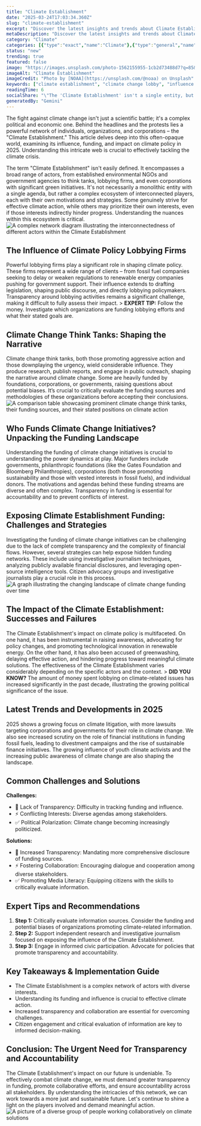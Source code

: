 ```yaml
---
title: "Climate Establishment"
date: "2025-03-24T17:03:34.360Z"
slug: "climate-establishment"
excerpt: "Discover the latest insights and trends about Climate Establishment. This comprehensive guide covers everything you need to know about Climate Establishment in 2025."
metaDescription: "Discover the latest insights and trends about Climate Establishment. This comprehensive guide covers everything you need to know about Climate Establishmen..."
category: "Climate"
categories: [{"type":"exact","name":"Climate"},{"type":"general","name":"Politics"},{"type":"medium","name":"Policy"},{"type":"specific","name":"Carbon Pricing"},{"type":"niche","name":"Emissions Trading"}]
status: "new"
trending: true
featured: false
image: "https://images.unsplash.com/photo-1562155955-1cb2d73488d7?q=85&w=1200&fit=max&fm=webp&auto=compress"
imageAlt: "Climate Establishment"
imageCredit: "Photo by [NOAA](https://unsplash.com/@noaa) on Unsplash"
keywords: ["climate establishment", "climate change lobby", "influence climate policy", "climate establishment organizations", "who funds climate change initiatives", "climate change think tanks", "buying climate change influence", "climate policy lobbying firms", "impact of climate establishment", "exposing climate establishment funding"]
readingTime: 6
socialShare: "\"The 'Climate Establishment' isn't a single entity, but a complex ecosystem of actors with varying agendas.  Understanding its funding and influence is the first step towards effective climate action.\""
generatedBy: "Gemini"
---
```


The fight against climate change isn't just a scientific battle; it's a complex political and economic one.  Behind the headlines and the protests lies a powerful network of individuals, organizations, and corporations – the "Climate Establishment." This article delves deep into this often-opaque world, examining its influence, funding, and impact on climate policy in 2025.  Understanding this intricate web is crucial to effectively tackling the climate crisis.



The term "Climate Establishment" isn't easily defined. It encompasses a broad range of actors, from established environmental NGOs and government agencies to think tanks, lobbying firms, and even corporations with significant green initiatives.  It's not necessarily a monolithic entity with a single agenda, but rather a complex ecosystem of interconnected players, each with their own motivations and strategies.  Some genuinely strive for effective climate action, while others may prioritize their own interests, even if those interests indirectly hinder progress.  Understanding the nuances within this ecosystem is critical. ![A complex network diagram illustrating the interconnectedness of different actors within the Climate Establishment](https://images.unsplash.com/photo-1552799446-159ba9523315?q=85&w=1200&fit=max&fm=webp&auto=compress)

## The Influence of Climate Policy Lobbying Firms

Powerful lobbying firms play a significant role in shaping climate policy.  These firms represent a wide range of clients – from fossil fuel companies seeking to delay or weaken regulations to renewable energy companies pushing for government support.  Their influence extends to drafting legislation, shaping public discourse, and directly lobbying policymakers.  Transparency around lobbying activities remains a significant challenge, making it difficult to fully assess their impact.  > **EXPERT TIP:**  Follow the money.  Investigate which organizations are funding lobbying efforts and what their stated goals are.

## Climate Change Think Tanks: Shaping the Narrative

Climate change think tanks, both those promoting aggressive action and those downplaying the urgency, wield considerable influence.  They produce research, publish reports, and engage in public outreach, shaping the narrative around climate change.  Some are heavily funded by foundations, corporations, or governments, raising questions about potential biases.  It’s crucial to critically evaluate the funding sources and methodologies of these organizations before accepting their conclusions.  ![A comparison table showcasing prominent climate change think tanks, their funding sources, and their stated positions on climate action](https://images.unsplash.com/photo-1562155955-1cb2d73488d7?q=85&w=1200&fit=max&fm=webp&auto=compress)

## Who Funds Climate Change Initiatives? Unpacking the Funding Landscape

Understanding the funding of climate change initiatives is crucial to understanding the power dynamics at play.  Major funders include governments, philanthropic foundations (like the Gates Foundation and Bloomberg Philanthropies), corporations (both those promoting sustainability and those with vested interests in fossil fuels), and individual donors.  The motivations and agendas behind these funding streams are diverse and often complex.  Transparency in funding is essential for accountability and to prevent conflicts of interest.

## Exposing Climate Establishment Funding: Challenges and Strategies

Investigating the funding of climate change initiatives can be challenging due to the lack of complete transparency and the complexity of financial flows.  However, several strategies can help expose hidden funding networks.  These include using investigative journalism techniques, analyzing publicly available financial disclosures, and leveraging open-source intelligence tools.  Citizen advocacy groups and investigative journalists play a crucial role in this process.  ![A graph illustrating the changing landscape of climate change funding over time](https://images.unsplash.com/photo-1579003593419-98f949b9398f?q=85&w=1200&fit=max&fm=webp&auto=compress)

## The Impact of the Climate Establishment: Successes and Failures

The Climate Establishment's impact on climate policy is multifaceted.  On one hand, it has been instrumental in raising awareness, advocating for policy changes, and promoting technological innovation in renewable energy.  On the other hand, it has also been accused of greenwashing, delaying effective action, and hindering progress toward meaningful climate solutions.  The effectiveness of the Climate Establishment varies considerably depending on the specific actors and the context.  > **DID YOU KNOW?**  The amount of money spent lobbying on climate-related issues has increased significantly in the past decade, illustrating the growing political significance of the issue.

## Latest Trends and Developments in 2025

2025 shows a growing focus on climate litigation, with more lawsuits targeting corporations and governments for their role in climate change.  We also see increased scrutiny on the role of financial institutions in funding fossil fuels, leading to divestment campaigns and the rise of sustainable finance initiatives.  The growing influence of youth climate activists and the increasing public awareness of climate change are also shaping the landscape.

## Common Challenges and Solutions

**Challenges:**

* 🔑 Lack of Transparency:  Difficulty in tracking funding and influence.
* ⚡ Conflicting Interests:  Diverse agendas among stakeholders.
* ✅ Political Polarization:  Climate change becoming increasingly politicized.

**Solutions:**

* 🔑 Increased Transparency:  Mandating more comprehensive disclosure of funding sources.
* ⚡ Fostering Collaboration:  Encouraging dialogue and cooperation among diverse stakeholders.
* ✅ Promoting Media Literacy:  Equipping citizens with the skills to critically evaluate information.

## Expert Tips and Recommendations

1. **Step 1:**  Critically evaluate information sources.  Consider the funding and potential biases of organizations promoting climate-related information.
2. **Step 2:**  Support independent research and investigative journalism focused on exposing the influence of the Climate Establishment.
3. **Step 3:**  Engage in informed civic participation.  Advocate for policies that promote transparency and accountability.

## Key Takeaways & Implementation Guide

* The Climate Establishment is a complex network of actors with diverse interests.
* Understanding its funding and influence is crucial to effective climate action.
* Increased transparency and collaboration are essential for overcoming challenges.
* Citizen engagement and critical evaluation of information are key to informed decision-making.

## Conclusion:  The Urgent Need for Transparency and Accountability

The Climate Establishment's impact on our future is undeniable.  To effectively combat climate change, we must demand greater transparency in funding, promote collaborative efforts, and ensure accountability across all stakeholders.  By understanding the intricacies of this network, we can work towards a more just and sustainable future.  Let's continue to shine a light on the players involved and demand meaningful action.  ![A picture of a diverse group of people working collaboratively on climate solutions](https://images.unsplash.com/photo-1616164744857-1439f3dd5687?q=85&w=1200&fit=max&fm=webp&auto=compress)

